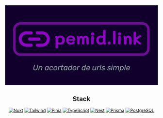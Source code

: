 <div align="center">

![pemid.link-logo](./assets/img/pemid-link-OG-image.png)
<div>

## Stack

[![Nuxt](https://svgl-badge.vercel.app/api/Framework/Nuxt?theme=light)](https://svgl.app)
[![Tailwind](https://svgl-badge.vercel.app/api/Framework/Tailwind%20CSS?theme=light)](https://svgl.app)
[![Pinia](https://svgl-badge.vercel.app/api/Library/Pinia?theme=light)](https://svgl.app)
[![TypeScript](https://svgl-badge.vercel.app/api/Language/TypeScript?theme=light)](https://svgl.app)
[![Nest](https://svgl-badge.vercel.app/api/Framework/NestJS?theme=light)](https://svgl.app)
[![Prisma](https://svgl-badge.vercel.app/api/Software/Prisma?theme=light)](https://svgl.app)
[![PostgreSQL](https://svgl-badge.vercel.app/api/Database/PostgreSQL?theme=light)](https://svgl.app)

